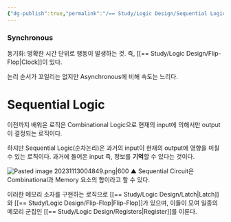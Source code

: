 ```yaml
---
{"dg-publish":true,"permalink":"/== Study/Logic Design/Sequential Logic/","created":"2023-12-18T02:43:46.000+09:00","updated":"2025-01-14T15:33:45.000+09:00"}
---
```



### Synchronous
동기화: 명확한 시간 단위로 행동이 발생하는 것. 즉, [[== Study/Logic Design/Flip-Flop\|Clock]]이 있다.

논리 순서가 꼬일리는 없지만 Asynchronous에 비해 속도는 느리다.

# Sequential Logic

이전까지 배워온 로직은 Combinational Logic으로 현재의 input에 의해서만 output이 결정되는 로직이다.

하지만 Sequential Logic(순차논리)은 과거의 input이 현재의 output에 영향을 미칠 수 있는 로직이다. 과거에 들어온 input 즉, 정보를 **기억**할 수 있다는 것이다.


![Pasted image 20231113004849.png|600](/img/user/z-Attached%20Files/Pasted%20image%2020231113004849.png)
▲ Sequential Circuit은 Combinational과 Memory 요소의 합이라고 할 수 있다.

이러한 메모리 소자를 구현하는 로직으로 [[== Study/Logic Design/Latch\|Latch]]와 [[== Study/Logic Design/Flip-Flop\|Flip-Flop]]가 있으며, 이들이 모여 일종의 메모리 군집인 [[== Study/Logic Design/Registers\|Register]]를 이룬다.